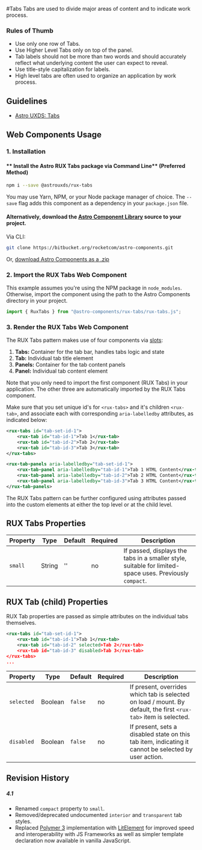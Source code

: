 #Tabs
Tabs  are used to divide major areas of content and to indicate work process.

### Rules of Thumb
- Use only one row of Tabs.
- Use Higher Level Tabs only on top of the panel.
- Tab labels should not be more than two words and should accurately reflect what underlying content the user can expect to reveal.
- Use title-style capitalization for labels.
- High level tabs are often used to organize an application by work process.


## Guidelines

* [Astro UXDS: Tabs](https://www.astrouxds.com/ui-components/tabs)


## Web Components Usage

### 1. Installation
#### ** Install the Astro RUX Tabs package via Command Line** (Preferred Method)

```sh
npm i --save @astrouxds/rux-tabs
```

You may use Yarn, NPM, or your Node package manager of choice. The `--save` flag adds this component as a dependency in your `package.json` file.


#### **Alternatively**, download the [Astro Component Library](https://bitbucket.org/rocketcom/astro-components/src/master/) source to your project.
Via CLI: 

```sh
git clone https://bitbucket.org/rocketcom/astro-components.git
```

Or, [download Astro Components as a .zip](https://bitbucket.org/rocketcom/astro-components/get/master.zip)


### 2. Import the RUX Tabs Web Component
This example assumes you're using the NPM package in `node_modules`. Otherwise, import the component using the path to the Astro Components directory in your project.

```javascript
import { RuxTabs } from "@astro-components/rux-tabs/rux-tabs.js";
```

### 3. Render the RUX Tabs Web Component

The RUX Tabs pattern makes use of four components via [slots](https://developer.mozilla.org/en-US/docs/Web/HTML/Element/slot):

1. **Tabs:** Container for the tab bar, handles tabs logic and state
2. **Tab:** Individual tab title element
3. **Panels:** Container for the tab content panels
4. **Panel:** Individual tab content element

Note that you only need to import the first component (RUX Tabs) in your application. The other three are automatically imported by the RUX Tabs component.

Make sure that you set unique id's for `<rux-tabs>` and it's children `<rux-tab>`, and associate each with corresponding `aria-labelledby` attributes, as indicated below:

```xml
<rux-tabs id="tab-set-id-1">
	<rux-tab id="tab-id-1">Tab 1</rux-tab>
	<rux-tab id="tab-id-2">Tab 2</rux-tab>
	<rux-tab id="tab-id-3">Tab 3</rux-tab>
</rux-tabs>

<rux-tab-panels aria-labelledby="tab-set-id-1">
	<rux-tab-panel aria-labelledby="tab-id-1">Tab 1 HTML Content</rux-tab-panel>
	<rux-tab-panel aria-labelledby="tab-id-2">Tab 2 HTML Content</rux-tab-panel>
	<rux-tab-panel aria-labelledby="tab-id-3">Tab 3 HTML Content</rux-tab-panel>
</rux-tab-panels>
```

The RUX Tabs pattern can be further configured using attributes passed into the custom elements at either the top level or at the child level.

## RUX Tabs Properties

| Property          | Type      | Default | Required | Description                                             |
| ----------------- | --------- | ------- | -------- | ------------------------------------------------------- |
| `small`        | String | ''      | no    | If passed, displays the tabs in a smaller style, suitable for limited-space uses. Previously `compact`. |

## RUX Tab (child) Properties
RUX Tab properties are passed as simple attributes on the individual tabs themselves.
```xml
<rux-tabs id="tab-set-id-1">
	<rux-tab id="tab-id-1">Tab 1</rux-tab>
	<rux-tab id="tab-id-2" selected>Tab 2</rux-tab>
	<rux-tab id="tab-id-3" disabled>Tab 3</rux-tab>
</rux-tabs>
...
```
| Property          | Type      | Default | Required | Description                                             |
| ----------------- | --------- | ------- | -------- | ------------------------------------------------------- |
| `selected`        | Boolean | `false`   | no    | If present, overrides which tab is selected on load / mount. By default, the first `<rux-tab>` item is selected. |
| `disabled`        | Boolean | `false`   | no    | If present, sets a disabled state on this tab item, indicating it cannot be selected by user action. |



## Revision History
##### **4.1**
- Renamed `compact` property to `small`.
- Removed/deprecated undocumented `interior` and `transparent` tab styles.
- Replaced [Polymer 3](https://www.polymer-project.org) implementation with [LitElement](https://lit-element.polymer-project.org/) for improved speed and interoperability with JS Frameworks as well as simpler template declaration now available in vanilla JavaScript.



